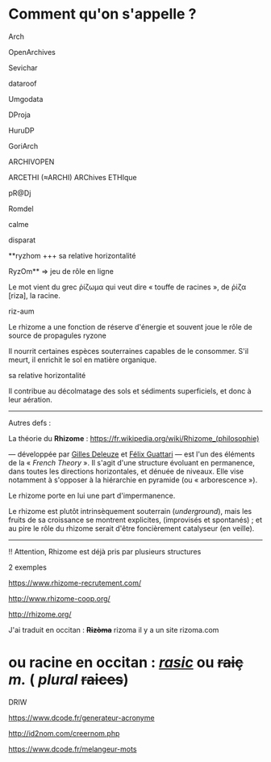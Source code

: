 # Comment qu'on s'appelle ?

Arch

OpenArchives

Sevichar

dataroof

Umgodata

DProja

HuruDP

GoriArch

ARCHIVOPEN

ARCETHI (≈ARCHI) ARChives ETHIque

pR@Dj

Romdel

calme

disparat

**ryzhom +++ sa relative horizontalité

RyzOm** => jeu de rôle en ligne

Le mot vient du grec ῥίζωμα qui veut dire « touffe de racines », de ῥίζα [riza], la racine. 

riz-aum

Le rhizome a une fonction de réserve d'énergie et souvent joue le rôle de source de propagules
ryzone

Il nourrit certaines espèces souterraines capables de le consommer. S'il meurt, il enrichit le sol en matière organique. 

sa relative horizontalité

Il contribue au décolmatage des sols et sédiments superficiels, et donc à leur aération. 

---

Autres defs : 

La théorie du **Rhizome** : https://fr.wikipedia.org/wiki/Rhizome_(philosophie)

— développée par [Gilles Deleuze](https://fr.wikipedia.org/wiki/Gilles_Deleuze) et [Félix Guattari](https://fr.wikipedia.org/wiki/F%C3%A9lix_Guattari) — est l'un des éléments de la « *French Theory* ».
Il s'agit d'une structure évoluant en permanence, dans toutes les directions horizontales, et dénuée de niveaux. Elle vise notamment à s'opposer à la hiérarchie en pyramide (ou « arborescence »).

Le rhizome porte en lui une part d'impermanence.

Le rhizome est plutôt intrinsèquement souterrain (*underground*), 
mais les fruits de sa croissance se montrent explicites, (improvisés et 
spontanés) ; et au pire le rôle du rhizome serait d'être foncièrement 
catalyseur (en veille).

---



!! Attention, Rhizome est déjà pris par plusieurs structures

2 exemples

https://www.rhizome-recrutement.com/

http://www.rhizome-coop.org/

http://rhizome.org/



J'ai traduit en occitan : **~~Rizòma~~** rizoma il y a un site rizoma.com

# ou racine en occitan : ***<u>rasic</u>*** ou **~~raiç~~**  *m.* ( *plural* **~~raices~~**)



DRIW

https://www.dcode.fr/generateur-acronyme

http://id2nom.com/creernom.php

https://www.dcode.fr/melangeur-mots
